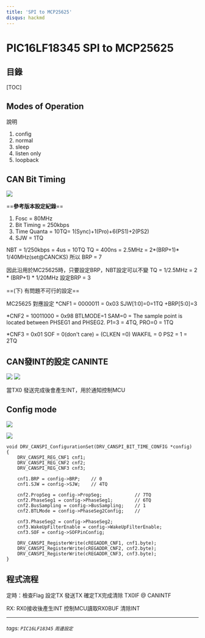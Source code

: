```yaml
---
title: 'SPI to MCP25625'
disqus: hackmd
---
```


PIC16LF18345 SPI to MCP25625
===

## 目錄

[TOC]

## Modes of Operation 

說明
1. config 
2. normal
3. sleep
4. listen only
5. loopback

CAN Bit Timing
---
![](https://i.imgur.com/n3kNBLP.png)


==**參考版本設定紀錄**==
1. Fosc = 80MHz
2. Bit Timing = 250kbps
3. Time Quanta = 10TQ= 1(Sync)+1(Pro)+6(PS1)+2(PS2)
4. SJW = 1TQ

NBT = 1/250kbps = 4us = 10TQ
TQ = 400ns = 2.5MHz = 2*(BRP+1)* 1/40MHz(set@CANCKS)
所以 BRP = 7

因此沿用於MC25625時，只要設定BRP，NBT設定可以不變
TQ = 1/2.5MHz = 2 * (BRP+1) * 1/20MHz
設定BRP = 3

==(下) 有問題不可行的設定==

MC25625 對應設定
*CNF1 = 0000011 = 0x03
SJW[1:0]=0=1TQ +BRP[5:0]=3

*CNF2 = 10011000 = 0x98
BTLMODE=1
SAM=0 = The sample point is located between PHSEG1 and PHSEG2.
P1=3 = 4TQ, PRO=0 = 1TQ

*CNF3 = 0x01
SOF = 0(don't care) =  (CLKEN =0)
WAKFIL = 0
PS2 = 1 = 2TQ

CAN發INT的設定 CANINTE
---
![](https://i.imgur.com/1VMe2XZ.png)
![](https://i.imgur.com/izCSpkD.png)

當TX0 發送完成後會產生INT，用於通知控制MCU


Config mode
---
![](https://i.imgur.com/7tcw3np.jpg)

![](https://i.imgur.com/fFyyGsE.png)


```gherkin=
void DRV_CANSPI_ConfigurationSet(DRV_CANSPI_BIT_TIME_CONFIG *config)
{
    DRV_CANSPI_REG_CNF1 cnf1;
    DRV_CANSPI_REG_CNF2 cnf2;
    DRV_CANSPI_REG_CNF3 cnf3;

    cnf1.BRP = config->BRP;    // 0
    cnf1.SJW = config->SJW;    // 4TQ 

    cnf2.PropSeg = config->PropSeg;            // 7TQ
    cnf2.PhaseSeg1 = config->PhaseSeg1;        // 6TQ       
    cnf2.BusSampling = config->BusSampling;    // 1
    cnf2.BTLMode = config->PhaseSeg2Config;    // 

    cnf3.PhaseSeg2 = config->PhaseSeg2;
    cnf3.WakeUpFilterEnable = config->WakeUpFilterEnable;
    cnf3.SOF = config->SOFPinConfig;

    DRV_CANSPI_RegisterWrite(cREGADDR_CNF1, cnf1.byte);
    DRV_CANSPI_RegisterWrite(cREGADDR_CNF2, cnf2.byte);
    DRV_CANSPI_RegisterWrite(cREGADDR_CNF3, cnf3.byte);
}
```


程式流程
---

定時：檢查Flag
設定TX
發送TX
確定TX完成清除 TX0IF @ CANINTF


RX:
RX0接收後產生INT
控制MCU讀取RX0BUF
清除INT


---
###### tags: `PIC16LF18345` `周邊設定`
